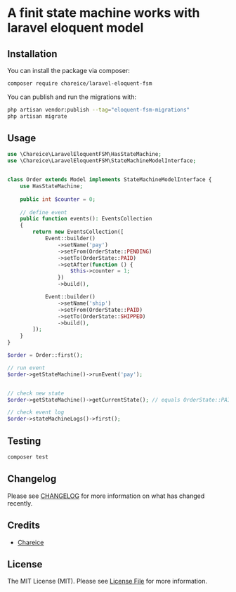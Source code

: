 
# A finit state machine works with laravel eloquent model


## Installation

You can install the package via composer:

```bash
composer require chareice/laravel-eloquent-fsm
```

You can publish and run the migrations with:

```bash
php artisan vendor:publish --tag="eloquent-fsm-migrations"
php artisan migrate
```

## Usage

```php
use \Chareice\LaravelEloquentFSM\HasStateMachine;
use \Chareice\LaravelEloquentFSM\StateMachineModelInterface;


class Order extends Model implements StateMachineModelInterface {
    use HasStateMachine;
    
    public int $counter = 0;
    
    // define event
    public function events(): EventsCollection
    {
        return new EventsCollection([
            Event::builder()
                ->setName('pay')
                ->setFrom(OrderState::PENDING)
                ->setTo(OrderState::PAID)
                ->setAfter(function () {
                    $this->counter = 1;
                })
                ->build(),

            Event::builder()
                ->setName('ship')
                ->setFrom(OrderState::PAID)
                ->setTo(OrderState::SHIPPED)
                ->build(),
        ]);
    }   
}

$order = Order::first();

// run event
$order->getStateMachine()->runEvent('pay');


// check new state
$order->getStateMachine()->getCurrentState(); // equals OrderState::PAID

// check event log
$order->stateMachineLogs()->first();
```

## Testing

```bash
composer test
```

## Changelog

Please see [CHANGELOG](CHANGELOG.md) for more information on what has changed recently.

## Credits

- [Chareice](https://github.com/chareice)

## License

The MIT License (MIT). Please see [License File](LICENSE.md) for more information.
